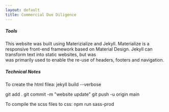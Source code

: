 ```yaml
---
layout: default
title: Commercial Due Diligence
---
```


##### Tools

This website was built using Materizialize and Jekyll. Materialize is a responsive front-end
framework based on Material Design. Jekyll can transform text into static websites, but was  
was primarily used to enable the re-use of headers, footers and navigation.

##### Technical Notes

To create the html filea:
jekyll build --verbose

git add .
git commit -m "website update"
git push -u origin main

To compile the scss files to css:
npm run sass-prod

